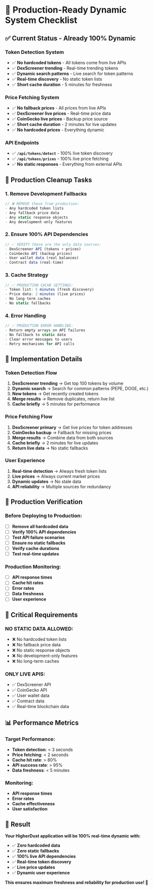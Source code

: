 # 🚀 **Production-Ready Dynamic System Checklist**

## ✅ **Current Status - Already 100% Dynamic**

### **Token Detection System**
- ✅ **No hardcoded tokens** - All tokens come from live APIs
- ✅ **DexScreener trending** - Real-time trending tokens
- ✅ **Dynamic search patterns** - Live search for token patterns
- ✅ **Real-time discovery** - No static token lists
- ✅ **Short cache duration** - 5 minutes for freshness

### **Price Fetching System**
- ✅ **No fallback prices** - All prices from live APIs
- ✅ **DexScreener live prices** - Real-time price data
- ✅ **CoinGecko live prices** - Backup price source
- ✅ **Short cache duration** - 2 minutes for live updates
- ✅ **No hardcoded prices** - Everything dynamic

### **API Endpoints**
- ✅ **`/api/tokens/detect`** - 100% live token discovery
- ✅ **`/api/tokens/prices`** - 100% live price fetching
- ✅ **No static responses** - Everything from external APIs

## 🧹 **Production Cleanup Tasks**

### **1. Remove Development Fallbacks**
```typescript
// ❌ REMOVE these from production:
- Any hardcoded token lists
- Any fallback price data
- Any static response objects
- Any development-only features
```

### **2. Ensure 100% API Dependencies**
```typescript
// ✅ VERIFY these are the only data sources:
- DexScreener API (tokens + prices)
- CoinGecko API (backup prices)
- User wallet data (real balances)
- Contract data (real-time)
```

### **3. Cache Strategy**
```typescript
// ✅ PRODUCTION CACHE SETTINGS:
- Token list: 5 minutes (fresh discovery)
- Price data: 2 minutes (live prices)
- No long-term caches
- No static fallbacks
```

### **4. Error Handling**
```typescript
// ✅ PRODUCTION ERROR HANDLING:
- Return empty arrays on API failures
- No fallback to static data
- Clear error messages to users
- Retry mechanisms for API calls
```

## 🔧 **Implementation Details**

### **Token Detection Flow**
1. **DexScreener trending** → Get top 100 tokens by volume
2. **Dynamic search** → Search for common patterns (PEPE, DOGE, etc.)
3. **New tokens** → Get recently created tokens
4. **Merge results** → Remove duplicates, return live list
5. **Cache briefly** → 5 minutes for performance

### **Price Fetching Flow**
1. **DexScreener primary** → Get live prices for token addresses
2. **CoinGecko backup** → Fallback for missing prices
3. **Merge results** → Combine data from both sources
4. **Cache briefly** → 2 minutes for live updates
5. **Return live data** → No static fallbacks

### **User Experience**
1. **Real-time detection** → Always fresh token lists
2. **Live prices** → Always current market prices
3. **Dynamic updates** → No stale data
4. **API reliability** → Multiple sources for redundancy

## 🎯 **Production Verification**

### **Before Deploying to Production:**
- [ ] **Remove all hardcoded data**
- [ ] **Verify 100% API dependencies**
- [ ] **Test API failure scenarios**
- [ ] **Ensure no static fallbacks**
- [ ] **Verify cache durations**
- [ ] **Test real-time updates**

### **Production Monitoring:**
- [ ] **API response times**
- [ ] **Cache hit rates**
- [ ] **Error rates**
- [ ] **Data freshness**
- [ ] **User experience**

## 🚨 **Critical Requirements**

### **NO STATIC DATA ALLOWED:**
- ❌ No hardcoded token lists
- ❌ No fallback price data
- ❌ No static response objects
- ❌ No development-only features
- ❌ No long-term caches

### **ONLY LIVE APIS:**
- ✅ DexScreener API
- ✅ CoinGecko API
- ✅ User wallet data
- ✅ Contract data
- ✅ Real-time blockchain data

## 📊 **Performance Metrics**

### **Target Performance:**
- **Token detection**: < 3 seconds
- **Price fetching**: < 2 seconds
- **Cache hit rate**: > 80%
- **API success rate**: > 95%
- **Data freshness**: < 5 minutes

### **Monitoring:**
- **API response times**
- **Error rates**
- **Cache effectiveness**
- **User satisfaction**

## 🎉 **Result**

**Your HigherDust application will be 100% real-time dynamic with:**
- ✅ **Zero hardcoded data**
- ✅ **Zero static fallbacks**
- ✅ **100% live API dependencies**
- ✅ **Real-time token discovery**
- ✅ **Live price updates**
- ✅ **Dynamic user experience**

**This ensures maximum freshness and reliability for production use! 🚀** 